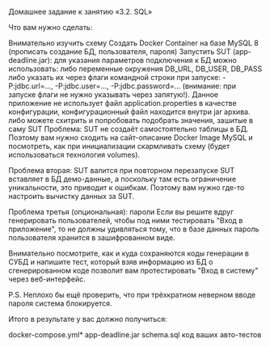 Домашнее задание к занятию «3.2. SQL»

Что вам нужно сделать:

Внимательно изучить схему
Создать Docker Container на базе MySQL 8 (прописать создание БД, пользователя, пароля)
Запустить SUT (app-deadline.jar): для указания параметров подключения к БД можно использовать:
либо переменные окружения DB_URL, DB_USER, DB_PASS
либо указать их через флаги командной строки при запуске: -P:jdbc.url=..., -P:jdbc.user=..., -P:jdbc.password=... (внимание: при запуске флаги не нужно указывать через запятую!). Данное приложение не использует файл application.properties в качестве конфигурации, конфигурационный файл находится внутри jar архива.
либо можете схитрить и попробовать подобрать значения, зашитые в саму SUT
Проблема: SUT не создаёт самостоятельно таблицы в БД.
Поэтому вам нужно сходить на сайт-описание Docker Image MySQL и посмотреть, как при инициализации скармливать схему (будет использоваться технология volumes).

Проблема вторая: SUT валится при повторном перезапуске
SUT вставляет в БД демо-данные, а поскольку там есть ограничение уникальности, это приводит к ошибкам. Поэтому вам нужно где-то настроить вычистку данных за SUT.

Проблема третья (опциональная): пароли
Если вы решите вдруг генерировать пользователей, чтобы под ними тестировать "Вход в приложение", то не должны удивляться тому, что в базе данных пароль пользователя хранится в зашифрованном виде.

Внимательно посмотрите, как и куда сохраняются коды генерации в СУБД и напишите тест, который взяв информацию из БД о сгенерированном коде позволит вам протестировать "Вход в систему" через веб-интерфейс.

P.S. Неплохо бы ещё проверить, что при трёхкратном неверном вводе пароля система блокируется.

Итого в результате у вас должно получиться:

docker-compose.yml*
app-deadline.jar
schema.sql
код ваших авто-тестов